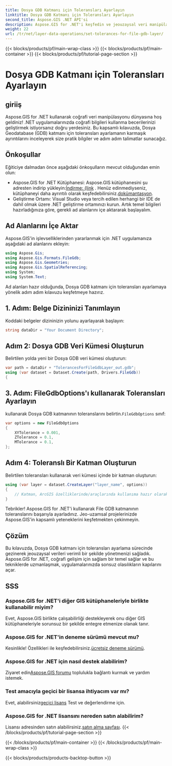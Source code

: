 ```yaml
---
title: Dosya GDB Katmanı için Toleransları Ayarlayın
linktitle: Dosya GDB Katmanı için Toleransları Ayarlayın
second_title: Aspose.GIS .NET API'si
description: Aspose.GIS for .NET'i keşfedin ve jeouzaysal veri manipülasyonunda ustalaşın. Adım adım rehberlikle toleransları zahmetsizce ayarlayın. .NET uygulamalarınızı geliştirin.
weight: 22
url: /tr/net/layer-data-operations/set-tolerances-for-file-gdb-layer/
---
```


{{< blocks/products/pf/main-wrap-class >}}
{{< blocks/products/pf/main-container >}}
{{< blocks/products/pf/tutorial-page-section >}}

# Dosya GDB Katmanı için Toleransları Ayarlayın

## giriiş
Aspose.GIS for .NET kullanarak coğrafi veri manipülasyonu dünyasına hoş geldiniz! .NET uygulamalarınızda coğrafi bilgileri kullanma becerilerinizi geliştirmek istiyorsanız doğru yerdesiniz. Bu kapsamlı kılavuzda, Dosya Geodatabase (GDB) katmanı için toleransları ayarlamanın karmaşık ayrıntılarını inceleyerek size pratik bilgiler ve adım adım talimatlar sunacağız.
## Önkoşullar
Eğiticiye dalmadan önce aşağıdaki önkoşulların mevcut olduğundan emin olun:
-  Aspose.GIS for .NET Kütüphanesi: Aspose.GIS kütüphanesini şu adresten indirip yükleyin:[İndirme: {link](https://releases.aspose.com/gis/net/) . Henüz edinmediyseniz, kütüphaneyi daha ayrıntılı olarak keşfedebilirsiniz.[dokümantasyon](https://reference.aspose.com/gis/net/).
- Geliştirme Ortamı: Visual Studio veya tercih edilen herhangi bir IDE de dahil olmak üzere .NET geliştirme ortamınızı kurun.
Artık temel bilgileri hazırladığınıza göre, gerekli ad alanlarını içe aktararak başlayalım.
## Ad Alanlarını İçe Aktar
Aspose.GIS'in işlevselliklerinden yararlanmak için .NET uygulamanıza aşağıdaki ad alanlarını ekleyin:
```csharp
using Aspose.Gis;
using Aspose.Gis.Formats.FileGdb;
using Aspose.Gis.Geometries;
using Aspose.Gis.SpatialReferencing;
using System;
using System.Text;
```
Ad alanları hazır olduğunda, Dosya GDB katmanı için toleransları ayarlamaya yönelik adım adım kılavuzu keşfetmeye hazırız.
## 1. Adım: Belge Dizininizi Tanımlayın
Koddaki belgeler dizininizin yolunu ayarlayarak başlayın:
```csharp
string dataDir = "Your Document Directory";
```
## Adım 2: Dosya GDB Veri Kümesi Oluşturun
Belirtilen yolda yeni bir Dosya GDB veri kümesi oluşturun:
```csharp
var path = dataDir + "TolerancesForFileGdbLayer_out.gdb";
using (var dataset = Dataset.Create(path, Drivers.FileGdb))
{
```
## 3. Adım: FileGdbOptions'ı kullanarak Toleransları Ayarlayın
 kullanarak Dosya GDB katmanının toleranslarını belirtin.`FileGdbOptions` sınıf:
```csharp
var options = new FileGdbOptions
{
    XYTolerance = 0.001,
    ZTolerance = 0.1,
    MTolerance = 0.1,
};
```
## Adım 4: Toleranslı Bir Katman Oluşturun
Belirtilen toleransları kullanarak veri kümesi içinde bir katman oluşturun:
```csharp
using (var layer = dataset.CreateLayer("layer_name", options))
{
    // Katman, ArcGIS özelliklerinde/araçlarında kullanıma hazır olarak sağlanan toleranslarla oluşturulur.
}
```
Tebrikler! Aspose.GIS for .NET'i kullanarak File GDB katmanının toleranslarını başarıyla ayarladınız. Jeo-uzamsal projelerinizde Aspose.GIS'in kapsamlı yeteneklerini keşfetmekten çekinmeyin.
## Çözüm
Bu kılavuzda, Dosya GDB katmanı için toleransları ayarlama sürecinde gezinerek jeouzaysal verileri verimli bir şekilde yönetmenizi sağladık. Aspose.GIS for .NET, coğrafi gelişim için sağlam bir temel sağlar ve bu tekniklerde uzmanlaşmak, uygulamalarınızda sonsuz olasılıkların kapılarını açar.
## SSS
### Aspose.GIS for .NET'i diğer GIS kütüphaneleriyle birlikte kullanabilir miyim?
Evet, Aspose.GIS birlikte çalışabilirliği destekleyerek onu diğer GIS kütüphaneleriyle sorunsuz bir şekilde entegre etmenize olanak tanır.
### Aspose.GIS for .NET'in deneme sürümü mevcut mu?
 Kesinlikle! Özellikleri ile keşfedebilirsiniz.[ücretsiz deneme sürümü](https://releases.aspose.com/).
### Aspose.GIS for .NET için nasıl destek alabilirim?
 Ziyaret edin[Aspose.GIS forumu](https://forum.aspose.com/c/gis/33) toplulukla bağlantı kurmak ve yardım istemek.
### Test amacıyla geçici bir lisansa ihtiyacım var mı?
 Evet, alabilirsiniz[geçici lisans](https://purchase.aspose.com/temporary-license/) Test ve değerlendirme için.
### Aspose.GIS for .NET lisansını nereden satın alabilirim?
 Lisansı adresinden satın alabilirsiniz.[satın alma sayfası](https://purchase.aspose.com/buy).
{{< /blocks/products/pf/tutorial-page-section >}}

{{< /blocks/products/pf/main-container >}}
{{< /blocks/products/pf/main-wrap-class >}}

{{< blocks/products/products-backtop-button >}}
